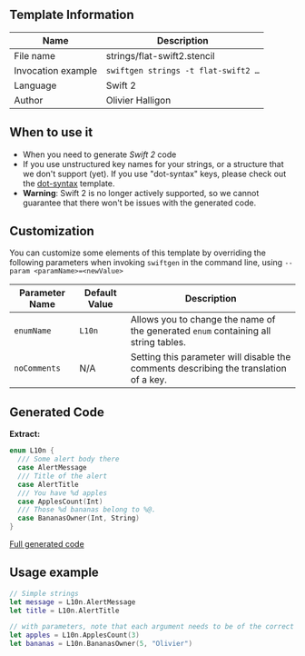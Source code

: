 ## Template Information

| Name      | Description       |
| --------- | ----------------- |
| File name | strings/flat-swift2.stencil |
| Invocation example | `swiftgen strings -t flat-swift2 …` |
| Language | Swift 2 |
| Author | Olivier Halligon |

## When to use it

- When you need to generate *Swift 2* code
- If you use unstructured key names for your strings, or a structure that we don't support (yet). If you use "dot-syntax" keys, please check out the [dot-syntax](dot-syntax.md) template.
- **Warning**: Swift 2 is no longer actively supported, so we cannot guarantee that there won't be issues with the generated code.

## Customization

You can customize some elements of this template by overriding the following parameters when invoking `swiftgen` in the command line, using `--param <paramName>=<newValue>`

| Parameter Name | Default Value | Description |
| -------------- | ------------- | ----------- |
| `enumName` | `L10n` | Allows you to change the name of the generated `enum` containing all string tables. |
| `noComments` | N/A | Setting this parameter will disable the comments describing the translation of a key. |

## Generated Code

**Extract:**

```swift
enum L10n {
  /// Some alert body there
  case AlertMessage
  /// Title of the alert
  case AlertTitle
  /// You have %d apples
  case ApplesCount(Int)
  /// Those %d bananas belong to %@.
  case BananasOwner(Int, String)
}
```

[Full generated code](https://github.com/SwiftGen/templates/blob/master/Tests/Expected/Strings/flat-swift2-context-defaults.swift)

## Usage example

```swift
// Simple strings
let message = L10n.AlertMessage
let title = L10n.AlertTitle

// with parameters, note that each argument needs to be of the correct type
let apples = L10n.ApplesCount(3)
let bananas = L10n.BananasOwner(5, "Olivier")
```
